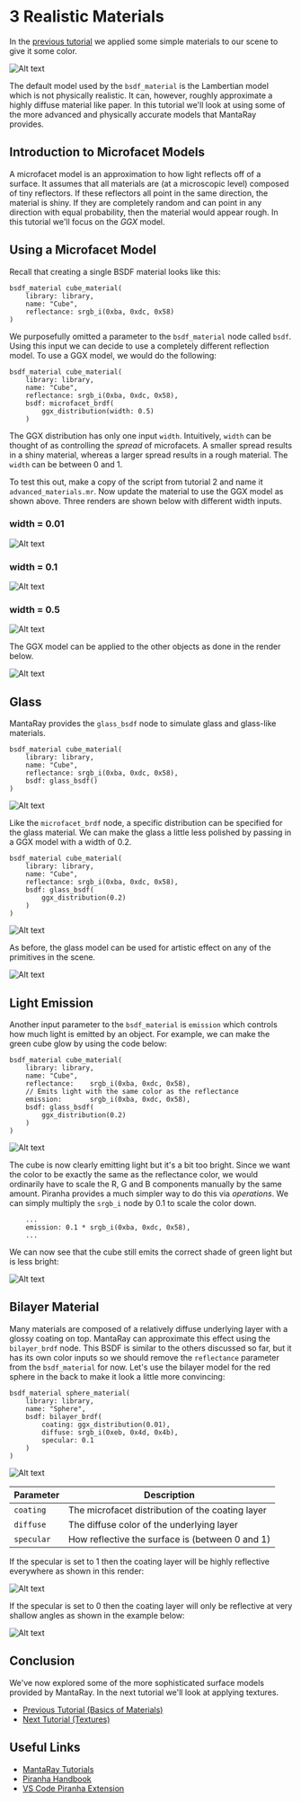 # 3 Realistic Materials

In the [previous tutorial](../2_basics_of_materials/2_basics_of_materials.md) we applied some simple materials to our scene to give it some color.

![Alt text](../2_basics_of_materials/assets/2019-08-26_T19_37_38_quick_render_S128.jpg)

The default model used by the `bsdf_material` is the Lambertian model which is not physically realistic. It can, however, roughly approximate a highly diffuse material like paper. In this tutorial we'll look at using some of the more advanced and physically accurate models that MantaRay provides.

## Introduction to Microfacet Models

A microfacet model is an approximation to how light reflects off of a surface. It assumes that all materials are (at a microscopic level) composed of tiny reflectors. If these reflectors all point in the same direction, the material is shiny. If they are completely random and can point in any direction with equal probability, then the material would appear rough. In this tutorial we'll focus on the *GGX* model.

## Using a Microfacet Model

Recall that creating a single BSDF material looks like this:

```
bsdf_material cube_material(
    library: library,
    name: "Cube",
    reflectance: srgb_i(0xba, 0xdc, 0x58)
)
```

We purposefully omitted a parameter to the `bsdf_material` node called `bsdf`. Using this input we can decide to use a completely different reflection model. To use a GGX model, we would do the following:

```
bsdf_material cube_material(
    library: library,
    name: "Cube",
    reflectance: srgb_i(0xba, 0xdc, 0x58),
    bsdf: microfacet_brdf(
        ggx_distribution(width: 0.5)
    )
```

The GGX distribution has only one input `width`. Intuitively, `width` can be thought of as controlling the *spread* of microfacets. A smaller spread results in a shiny material, whereas a larger spread results in a rough material. The `width` can be between 0 and 1.

To test this out, make a copy of the script from tutorial 2 and name it `advanced_materials.mr`. Now update the material to use the GGX model as shown above. Three renders are shown below with different width inputs.

### width = 0.01
![Alt text](assets/render1.jpg)

### width = 0.1
![Alt text](assets/render2.jpg)

### width = 0.5
![Alt text](assets/render3.jpg)

The GGX model can be applied to the other objects as done in the render below.

![Alt text](assets/render4.jpg)

## Glass

MantaRay provides the `glass_bsdf` node to simulate glass and glass-like materials.

```
bsdf_material cube_material(
    library: library,
    name: "Cube",
    reflectance: srgb_i(0xba, 0xdc, 0x58),
    bsdf: glass_bsdf()
)
```

![Alt text](assets/render5.jpg)

Like the `microfacet_brdf` node, a specific distribution can be specified for the glass material. We can make the glass a little less polished by passing in a GGX model with a width of 0.2.

```
bsdf_material cube_material(
    library: library,
    name: "Cube",
    reflectance: srgb_i(0xba, 0xdc, 0x58),
    bsdf: glass_bsdf(
        ggx_distribution(0.2)
    )
)
```

![Alt text](assets/render6.jpg)

As before, the glass model can be used for artistic effect on any of the primitives in the scene.

![Alt text](assets/render7.jpg)

## Light Emission

Another input parameter to the `bsdf_material` is `emission` which controls how much light is emitted by an object. For example, we can make the green cube glow by using the code below:

```
bsdf_material cube_material(
    library: library,
    name: "Cube",
    reflectance:    srgb_i(0xba, 0xdc, 0x58),
    // Emits light with the same color as the reflectance
    emission:       srgb_i(0xba, 0xdc, 0x58), 
    bsdf: glass_bsdf(
        ggx_distribution(0.2)
    )
)
```

![Alt text](assets/render8.jpg)

The cube is now clearly emitting light but it's a bit too bright. Since we want the color to be exactly the same as the reflectance color, we would ordinarily have to scale the R, G and B components manually by the same amount. Piranha provides a much simpler way to do this via *operations*. We can simply multiply the `srgb_i` node by 0.1 to scale the color down.

```
    ...
    emission: 0.1 * srgb_i(0xba, 0xdc, 0x58), 
    ...
```

We can now see that the cube still emits the correct shade of green light but is less bright:

![Alt text](assets/render9.jpg)

## Bilayer Material

Many materials are composed of a relatively diffuse underlying layer with a glossy coating on top. MantaRay can approximate this effect using the `bilayer_brdf` node. This BSDF is similar to the others discussed so far, but it has its own color inputs so we should remove the `reflectance` parameter from the `bsdf_material` for now. Let's use the bilayer model for the red sphere in the back to make it look a little more convincing:

```
bsdf_material sphere_material(
    library: library,
    name: "Sphere",
    bsdf: bilayer_brdf(
        coating: ggx_distribution(0.01),
        diffuse: srgb_i(0xeb, 0x4d, 0x4b),
        specular: 0.1
    )
)
```

![Alt text](assets/render10.jpg)

| Parameter     | Description        |
|---------------|--------------------|
|`coating`|The microfacet distribution of the coating layer|
|`diffuse`|The diffuse color of the underlying layer|
|`specular`|How reflective the surface is (between 0 and 1)|

If the specular is set to 1 then the coating layer will be highly reflective everywhere as shown in this render:

![Alt text](assets/render12.jpg)

If the specular is set to 0 then the coating layer will only be reflective at very shallow angles as shown in the example below:

![Alt text](assets/render11.jpg)

## Conclusion

We've now explored some of the more sophisticated surface models provided by MantaRay. In the next tutorial we'll look at applying textures.

* [Previous Tutorial (Basics of Materials)](../2_basics_of_materials/2_basics_of_materials.md)
* [Next Tutorial (Textures)](../4_textures/4_textures.md)

## Useful Links

* [MantaRay Tutorials](../all_tutorials.md)
* [Piranha Handbook](https://github.com/ange-yaghi/piranha/blob/master/docs/handbook/handbook.md)
* [VS Code Piranha Extension](https://github.com/ange-yaghi/piranha-vscode-extension)
